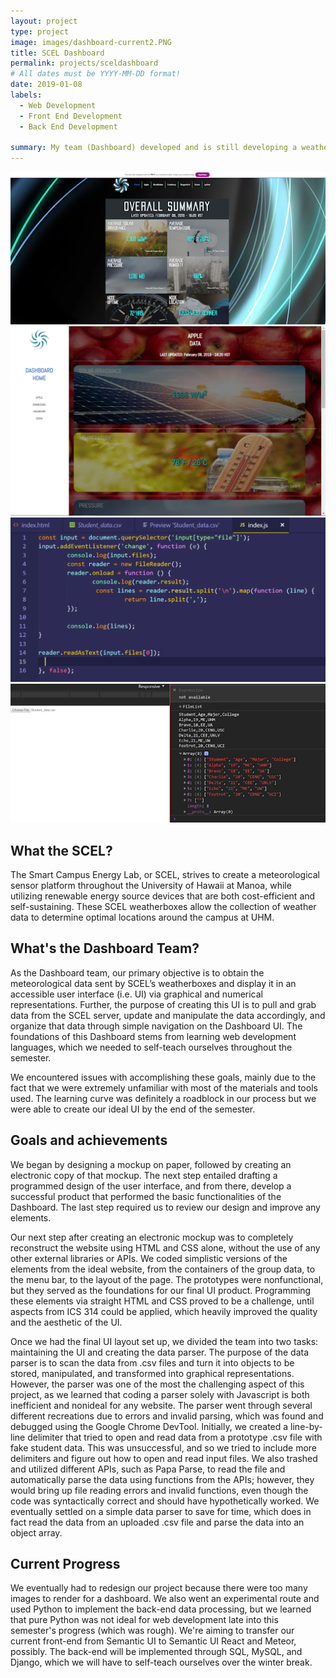 ```yaml
---
layout: project
type: project
image: images/dashboard-current2.PNG
title: SCEL Dashboard
permalink: projects/sceldashboard
# All dates must be YYYY-MM-DD format!
date: 2019-01-08
labels:
  - Web Development
  - Front End Development
  - Back End Development
  
summary: My team (Dashboard) developed and is still developing a weather dashboard for the Smart Campus Energy Lab (SCEL). 
---
```


<div class="ui medium rounded images">
  <img class="ui image" src="../images/dashboard-mockup.png">
  <img class="ui image" src="../images/scel-current-individual-pages.PNG">
  <img class="ui image" src="../images/code.png">
  <img class="ui image" src="../images/parse.png">
</div>

## What the SCEL?
The Smart Campus Energy Lab, or SCEL, strives to create a meteorological sensor platform
throughout the University of Hawaii at Manoa, while utilizing renewable energy source
devices that are both cost-efficient and self-sustaining. These SCEL weatherboxes allow the
collection of weather data to determine optimal locations around the campus at UHM. 

## What's the Dashboard Team?
As the Dashboard team, our primary objective is to obtain the meteorological data sent by
SCEL’s weatherboxes and display it in an accessible user interface (i.e. UI) via graphical and
numerical representations. Further, the purpose of creating this UI is to pull and grab data from
the SCEL server, update and manipulate the data accordingly, and organize that data through
simple navigation on the Dashboard UI. The foundations of this Dashboard stems from learning
web development languages, which we needed to self-teach ourselves throughout the semester.

We encountered issues with accomplishing these goals, mainly due to the fact that we were
extremely unfamiliar with most of the materials and tools used. The learning curve was
definitely a roadblock in our process but we were able to create our ideal UI by the end of the
semester.

## Goals and achievements
We began by designing a mockup on paper, followed by creating an electronic copy of
that mockup. The next step entailed drafting a programmed design of the user interface, and from
there, develop a successful product that performed the basic functionalities of the Dashboard.
The last step required us to review our design and improve any elements.

Our next step after creating an electronic mockup was to completely reconstruct the website using 
HTML and CSS alone, without the use of any other external libraries or APIs. We coded simplistic versions
of the elements from the ideal website, from the containers of the group data, to the menu bar, to the 
layout of the page. The prototypes were nonfunctional, but they served as the foundations for our final UI
product. Programming these elements via straight HTML and CSS proved to be a challenge, until aspects from 
ICS 314 could be applied, which heavily improved the quality and the aesthetic of the UI. 

Once we had the final UI layout set up, we divided the team into two tasks: maintaining the UI and creating the
data parser. The purpose of the data parser is to scan the data from .csv files and turn it into objects to be 
stored, manipulated, and transformed into graphical representations. However, the parser was one of the most the 
challenging aspect of this project, as we learned that coding a parser solely with Javascript is both inefficient 
and nonideal for any website. The parser went through several different recreations due to errors and invalid 
parsing, which was found and debugged using the Google Chrome DevTool. Initially, we created a line-by-line 
delimiter that tried to open and read data from a prototype .csv file with fake student data. This was unsuccessful,
and so we tried to include more delimiters and figure out how to open and read input files. We also trashed and
utilized different APIs, such as Papa Parse, to read the file and automatically parse the data using functions
from the APIs; however, they would bring up file reading errors and invalid functions, even though the code was 
syntactically correct and should have hypothetically worked. We eventually settled on a simple data parser to
save for time, which does in fact read the data from an uploaded .csv file and parse the data into an object array. 

## Current Progress
We eventually had to redesign our project because there were too many images to render for a dashboard. We also went 
an experimental route and used Python to implement the back-end data processing, but we learned that pure Python was 
not ideal for web development late into this semester's progress (which was rough). We're aiming to transfer our current
front-end from Semantic UI to Semantic UI React and Meteor, possibly. The back-end will be implemented through SQL, MySQL,
and Django, which we will have to self-teach ourselves over the winter break.